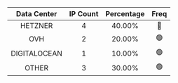 | Data Center | IP Count | Percentage | Freq |
|:------------:|:--------:|:-----------:|:-----:|
| HETZNER | 4 | 40.00% | 🔴 |
| OVH | 2 | 20.00% | 🟢 |
| DIGITALOCEAN | 1 | 10.00% | 🟢 |
| OTHER | 3 | 30.00% | 🟢 |